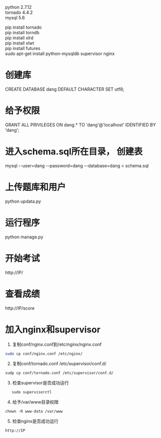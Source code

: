 python 2.7.12<br/>
tornado 4.4.2<br/>
mysql 5.6<br/>

pip install tornado<br/>
pip install torndb<br/>
pip install xlrd<br/>
pip install xlwt<br/>
pip install futures<br/>
sudo apt-get install python-mysqldb supervisor nginx<br/>

#
# 创建库
CREATE DATABASE dang DEFAULT CHARACTER SET utf8;

#
# 给予权限
GRANT ALL PRIVILEGES ON dang.* TO 'dang'@'localhost' IDENTIFIED BY 'dang';

#
# 进入schema.sql所在目录， 创建表
mysql --user=dang --password=dang --database=dang < schema.sql

#
# 上传题库和用户
python updata.py

#
# 运行程序
python manage.py

#
# 开始考试
http://IP/

#
# 查看成绩
http://IP/score


#
# 加入nginx和supervisor

1. 复制conf/nginx.conf到/etc/nginx/nginx.conf
```Bash
sudo cp conf/nginx.conf /etc/nginx/
```

2. 复制conf/tornado.conf /etc/supervisor/conf.d/
```
sudp cp conf/tornado.conf /etc/supervisor/conf.d/
```

3. 检查supervisor是否成功运行
```
   sudo supervisorctl
```

4. 给予/var/www目录权限
```
chown -R www-data /var/www 
```

5. 检查nginx是否成功运行
```
http://IP
```
